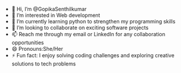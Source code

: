 - 👋 Hi, I’m @GopikaSenthilkumar
- 👀 I’m interested in Web development
- 🌱 I’m currently learning python to strengthen my programming skills
- 💞️ I’m looking to collaborate on exciting software projects
- 📫  Reach me through my email or LinkedIn for any collaboration opportunities
- 😄 Pronouns:She/Her
- ⚡ Fun fact: I enjoy solving coding challenges and exploring creative solutions to tech problems

<!---
GopikaSenthilkumar/GopikaSenthilkumar is a ✨ special ✨ repository because its `README.md` (this file) appears on your GitHub profile.
You can click the Preview link to take a look at your changes.
--->
